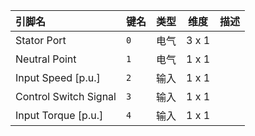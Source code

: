 <!--
DO NOT EDIT THIS FILE DIRECTLY.
This file is generated by tools/comp-docs.js.
All changes will be overwritten by regeneration.
-->

<slot class="model-pins">

| 引脚名 | 键名 | 类型 | 维度 | 描述 |
|:------ |:---- |:----:|:----:|:---- |
| Stator Port | `0` | 电气 | 3 x 1 |  |
| Neutral Point | `1` | 电气 | 1 x 1 |  |
| Input Speed \[p\.u\.\] | `2` | 输入 | 1 x 1 |  |
| Control Switch Signal | `3` | 输入 | 1 x 1 |  |
| Input Torque \[p\.u\.\] | `4` | 输入 | 1 x 1 |  |

</slot>
